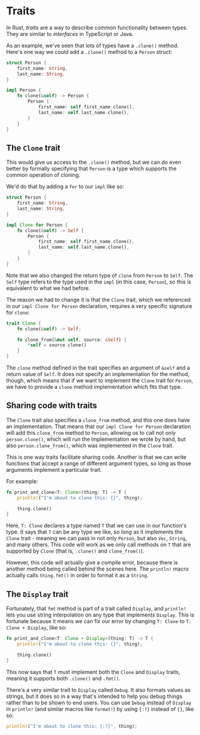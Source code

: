 # Traits

In Rust, *traits* are a way to describe common functionality between types.
They are similar to *interfaces* in TypeScript or Java.

As an example, we've seen that lots of types have a `.clone()` method.
Here's one way we could add a `.clone()` method to a `Person` struct:

```rust
struct Person {
    first_name: String,
    last_name: String,
}

impl Person {
    fn clone(&self) -> Person {
        Person {
            first_name: self.first_name.clone(),
            last_name: self.last_name.clone(),
        }
    }
}
```

## The `Clone` trait

This would give us access to the `.clone()` method, but we can do even better 
by formally specifying that `Person` is a type which supports the common 
operation of cloning.

We'd do that by adding a `for` to our `impl` like so:

```rust
struct Person {
    first_name: String,
    last_name: String,
}

impl Clone for Person {
    fn clone(&self) -> Self {
        Person {
            first_name: self.first_name.clone(),
            last_name: self.last_name.clone(),
        }
    }
}
```

Note that we also changed the return type of `clone` from `Person` to `Self`.
The `Self` type refers to the type used in the `impl` (in this case, `Person`),
so this is equivalent to what we had before.

The reason we had to change it is that the `Clone` trait, which we referenced
in our `impl Clone for Person` declaration, requires a very specific signature
for `clone`:

```rust
trait Clone {
    fn clone(&self) -> Self;

    fn clone_from(&mut self, source: &Self) {
        *self = source.clone()
    }
}
```

The `clone` method defined in the trait specifies an argument of `&self` and 
a return value of `Self`. It does not specify an implementation for the method,
though, which means that if we want to implement the `Clone` trait for `Person`,
we have to provide a `clone` method implementation which fits that type.

## Sharing code with traits

The `Clone` trait also specifies a `clone_from` method, and this one does have
an implementation. That means that our `impl Clone for Person` declaration will
add this `clone_from` method to `Person`, allowing us to call not only
`person.clone()`, which will run the implementation we wrote by hand, but also
`person.clone_from()`, which was implemented in the `Clone` trait.

This is one way traits facilitate sharing code. Another is that we can write
functions that accept a range of different argument types, so long as those
arguments implement a particular trait.

For example:

```rust
fn print_and_clone<T: Clone>(thing: T) -> T {
    println!("I'm about to clone this: {}", thing);

    thing.clone()
}
```

Here, `T: Clone` declares a type named `T` that we can use in our function's
type. It says that `T` can be any type we like, so long as it implements the
`Clone` trait - meaning we can pass in not only `Person`, but also `Vec`,
`String`, and many others. This code will work as we only call methods on `T`
that are supported by `Clone` (that is, `.clone()` and `clone_from()`).

However, this code will actually give a compile error, because there is another
method being called behind the scenes here. The `println!` macro actually calls
`thing.fmt()` in order to format it as a `String`.

## The `Display` trait

Fortunately, that `fmt` method is part of a trait called `Display`, and
`println!` lets you use string interpolation on any type that implements
`Display`. This is fortunate because it means we can fix our error by changing
`T: Clone` to `T: Clone + Display`, like so:

```rust
fn print_and_clone<T: Clone + Display>(thing: T) -> T {
    println!("I'm about to clone this: {}", thing);

    thing.clone()
}
```

This now says that `T` must implement both the `Clone` and `Display` traits,
meaning it supports both `.clone()` and `.fmt()`.

There's a very similar trait to `Display` called `Debug`. It also formats
values as strings, but it does so in a way that's intended to help you debug
things rather than to be shown to end users. You can use `Debug` instead of 
`Display` in `println!` (and similar macros like `format!`) by using `{:?}` 
instead of `{}`, like so:

```rust
println!("I'm about to clone this: {:?}", thing);
```

